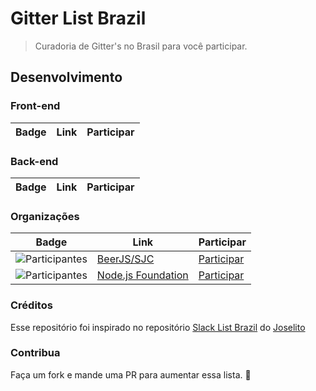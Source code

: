 # Gitter List Brazil

> Curadoria de Gitter's no Brasil para você participar.<br>

## Desenvolvimento

### Front-end

Badge | Link | Participar
----- | ---- | ----


### Back-end

Badge | Link | Participar
----- | ---- | ----


### Organizações

Badge | Link | Participar
----- | ---- | ----
![Participantes](https://badges.gitter.im/beerjs/sjc.png) | [BeerJS/SJC](https://github.com/beerjs/sjc) | [Participar](https://gitter.im/beerjs/sjc)
![Participantes](https://badges.gitter.im/nodejs/node.png) | [Node.js Foundation](https://nodejs.org/foundation/) | [Participar](https://gitter.im/nodejs/node)

### Créditos

Esse repositório foi inspirado no repositório [Slack List Brazil]() do [Joselito](joselitojunior1)

### Contribua

Faça um fork e mande uma PR para aumentar essa lista.
:beers: